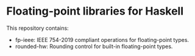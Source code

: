 # Floating-point libraries for Haskell

This repository contains:

* fp-ieee: IEEE 754-2019 compliant operations for floating-point types.
* rounded-hw: Rounding control for built-in floating-point types.
